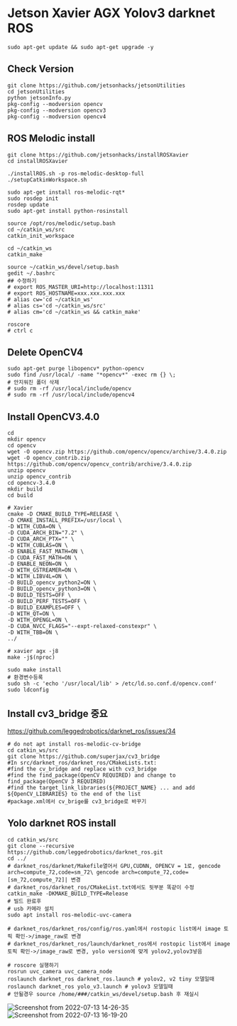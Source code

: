 # Jetson Xavier AGX Yolov3 darknet ROS
```
sudo apt-get update && sudo apt-get upgrade -y
```
## Check Version
```
git clone https://github.com/jetsonhacks/jetsonUtilities
cd jetsonUtilities
python jetsonInfo.py
pkg-config --modversion opencv
pkg-config --modversion opencv3
pkg-config --modversion opencv4
```
## ROS Melodic install
```
git clone https://github.com/jetsonhacks/installROSXavier
cd installROSXavier

./installROS.sh -p ros-melodic-desktop-full
./setupCatkinWorkspace.sh

sudo apt-get install ros-melodic-rqt*
sudo rosdep init
rosdep update
sudo apt-get install python-rosinstall

source /opt/ros/melodic/setup.bash
cd ~/catkin_ws/src
catkin_init_workspace

cd ~/catkin_ws
catkin_make

source ~/catkin_ws/devel/setup.bash
gedit ~/.bashrc
## 수정하기
# export ROS_MASTER_URI=http://localhost:11311
# export ROS_HOSTNAME=xxx.xxx.xxx.xxx
# alias cw='cd ~/catkin_ws'
# alias cs='cd ~/catkin_ws/src'
# alias cm='cd ~/catkin_ws && catkin_make'

roscore
# ctrl c
```
## Delete OpenCV4
```
sudo apt-get purge libopencv* python-opencv
sudo find /usr/local/ -name "*opencv*" -exec rm {} \;
# 안지워진 폴더 삭제
# sudo rm -rf /usr/local/include/opencv
# sudo rm -rf /usr/local/include/opencv4
```
## Install OpenCV3.4.0
```
cd
mkdir opencv
cd opencv
wget -O opencv.zip https://github.com/opencv/opencv/archive/3.4.0.zip
wget -O opencv_contrib.zip https://github.com/opencv/opencv_contrib/archive/3.4.0.zip
unzip opencv
unzip opencv_contrib
cd opencv-3.4.0
mkdir build
cd build
```
```
# Xavier
cmake -D CMAKE_BUILD_TYPE=RELEASE \
-D CMAKE_INSTALL_PREFIX=/usr/local \
-D WITH_CUDA=ON \
-D CUDA_ARCH_BIN="7.2" \ 
-D CUDA_ARCH_PTX="" \
-D WITH_CUBLAS=ON \
-D ENABLE_FAST_MATH=ON \
-D CUDA_FAST_MATH=ON \
-D ENABLE_NEON=ON \
-D WITH_GSTREAMER=ON \
-D WITH_LIBV4L=ON \
-D BUILD_opencv_python2=ON \
-D BUILD_opencv_python3=ON \
-D BUILD_TESTS=OFF \
-D BUILD_PERF_TESTS=OFF \
-D BUILD_EXAMPLES=OFF \
-D WITH_QT=ON \
-D WITH_OPENGL=ON \
-D CUDA_NVCC_FLAGS="--expt-relaxed-constexpr" \
-D WITH_TBB=ON \
../
```
```
# xavier agx -j8
make -j$(nproc)
```
```
sudo make install
# 환경변수등록 
sudo sh -c 'echo '/usr/local/lib' > /etc/ld.so.conf.d/opencv.conf'
sudo ldconfig
```
## Install cv3_bridge 중요
https://github.com/leggedrobotics/darknet_ros/issues/34

```
# do not apt install ros-melodic-cv-bridge
cd catkin_ws/src
git clone https://github.com/superjax/cv3_bridge
#In src/darknet_ros/darknet_ros/CMakeLists.txt:
#find the cv_bridge and replace with cv3_bridge
#find the find_package(OpenCV REQUIRED) and change to find_package(OpenCV 3 REQUIRED)
#find the target_link_libraries(${PROJECT_NAME} ... and add ${OpenCV_LIBRARIES} to the end of the list
#package.xml에서 cv_brige를 cv3_bridge로 바꾸기

```
## Yolo darknet ROS install
```
cd catkin_ws/src
git clone --recursive https://github.com/leggedrobotics/darknet_ros.git
cd ../
# darknet_ros/darknet/Makefile열어서 GPU,CUDNN, OPENCV = 1로, gencode arch=compute_72,code=sm_72\ gencode arch=compute_72,code=[sm_72,compute_72]| 변경
# darknet_ros/darknet_ros/CMakeList.txt에서도 뒷부분 똑같이 수정
catkin_make -DKMAKE_BUILD_TYPE=Release
# 빌드 완료후
# usb 카메라 설치
sudo apt install ros-melodic-uvc-camera 

# darknet_ros/darknet_ros/config/ros.yaml에서 rostopic list에서 image 토픽 확인->/image_raw로 변경
# darknet_ros/darknet_ros/launch/darknet_ros에서 rostopic list에서 image 토픽 확인->/image_raw로 변경, yolo version에 맞게 yolov2,yolov3넣음

# roscore 실행하기
rosrun uvc_camera uvc_camera_node
roslaunch darknet_ros darknet_ros.launch # yolov2, v2 tiny 모델일때 
roslaunch darknet_ros yolo_v3.launch # yolov3 모델일때
# 안될경우 source /home/###/catkin_ws/devel/setup.bash 후 재실시
```
![Screenshot from 2022-07-13 14-26-35](https://user-images.githubusercontent.com/88171531/178666386-5acb53a7-7d59-4e19-8eeb-dc845d8df9db.png)
![Screenshot from 2022-07-13 16-19-20](https://user-images.githubusercontent.com/88171531/178674569-31422ff5-a134-4291-a55c-901f63630688.png)
